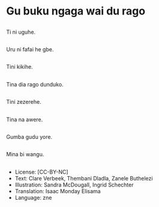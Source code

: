 # Gu buku ngaga wai du rago

##
Ti ni uguhe.

##
Uru ni fafai he gbe.

##
Tini kikihe.

##
Tina dia rago dunduko.

##
Tini zezerehe.

##
Tina na awere.

##
Gumba gudu yore.

##
Mina bi wangu.

##
* License: [CC-BY-NC]
* Text: Clare Verbeek, Thembani Dladla, Zanele Buthelezi
* Illustration: Sandra McDougall, Ingrid Schechter
* Translation: Isaac Monday Elisama
* Language: zne
